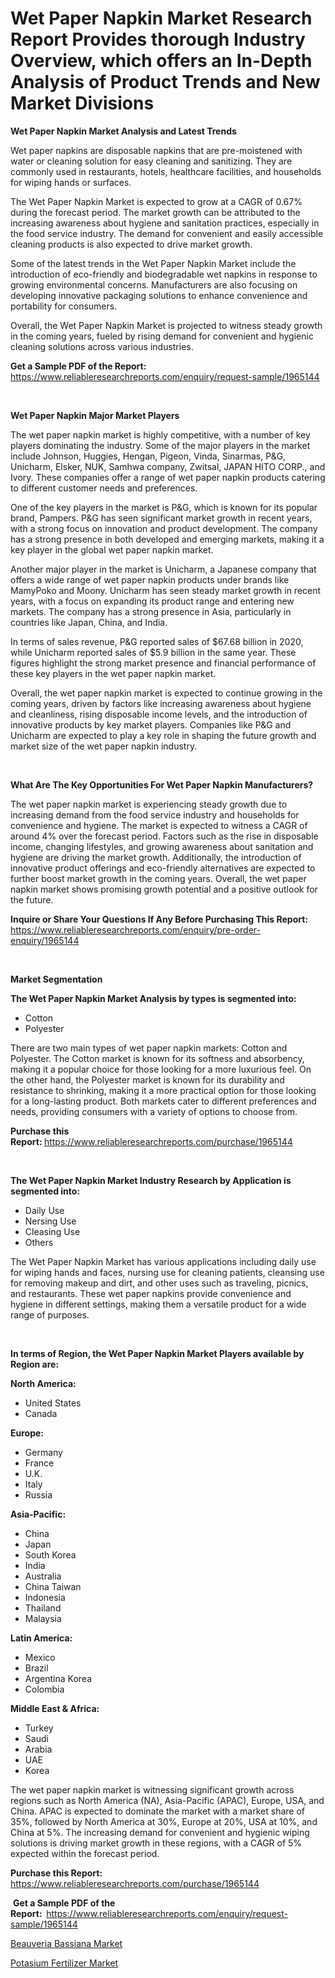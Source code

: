 <p><h1>Wet Paper Napkin Market Research Report Provides thorough Industry Overview, which offers an In-Depth Analysis of Product Trends and New Market Divisions</h1></p><p><strong>Wet Paper Napkin Market Analysis and Latest Trends</strong></p>
<p><p>Wet paper napkins are disposable napkins that are pre-moistened with water or cleaning solution for easy cleaning and sanitizing. They are commonly used in restaurants, hotels, healthcare facilities, and households for wiping hands or surfaces.</p><p>The Wet Paper Napkin Market is expected to grow at a CAGR of 0.67% during the forecast period. The market growth can be attributed to the increasing awareness about hygiene and sanitation practices, especially in the food service industry. The demand for convenient and easily accessible cleaning products is also expected to drive market growth.</p><p>Some of the latest trends in the Wet Paper Napkin Market include the introduction of eco-friendly and biodegradable wet napkins in response to growing environmental concerns. Manufacturers are also focusing on developing innovative packaging solutions to enhance convenience and portability for consumers.</p><p>Overall, the Wet Paper Napkin Market is projected to witness steady growth in the coming years, fueled by rising demand for convenient and hygienic cleaning solutions across various industries.</p></p>
<p><strong>Get a Sample PDF of the Report:&nbsp;</strong> <a href="https://www.reliableresearchreports.com/enquiry/request-sample/1965144">https://www.reliableresearchreports.com/enquiry/request-sample/1965144</a></p>
<p>&nbsp;</p>
<p><strong>Wet Paper Napkin Major Market Players</strong></p>
<p><p>The wet paper napkin market is highly competitive, with a number of key players dominating the industry. Some of the major players in the market include Johnson, Huggies, Hengan, Pigeon, Vinda, Sinarmas, P&G, Unicharm, Elsker, NUK, Samhwa company, Zwitsal, JAPAN HITO CORP., and Ivory. These companies offer a range of wet paper napkin products catering to different customer needs and preferences. </p><p>One of the key players in the market is P&G, which is known for its popular brand, Pampers. P&G has seen significant market growth in recent years, with a strong focus on innovation and product development. The company has a strong presence in both developed and emerging markets, making it a key player in the global wet paper napkin market. </p><p>Another major player in the market is Unicharm, a Japanese company that offers a wide range of wet paper napkin products under brands like MamyPoko and Moony. Unicharm has seen steady market growth in recent years, with a focus on expanding its product range and entering new markets. The company has a strong presence in Asia, particularly in countries like Japan, China, and India.</p><p>In terms of sales revenue, P&G reported sales of $67.68 billion in 2020, while Unicharm reported sales of $5.9 billion in the same year. These figures highlight the strong market presence and financial performance of these key players in the wet paper napkin market. </p><p>Overall, the wet paper napkin market is expected to continue growing in the coming years, driven by factors like increasing awareness about hygiene and cleanliness, rising disposable income levels, and the introduction of innovative products by key market players. Companies like P&G and Unicharm are expected to play a key role in shaping the future growth and market size of the wet paper napkin industry.</p></p>
<p>&nbsp;</p>
<p><strong>What Are The Key Opportunities For Wet Paper Napkin Manufacturers?</strong></p>
<p><p>The wet paper napkin market is experiencing steady growth due to increasing demand from the food service industry and households for convenience and hygiene. The market is expected to witness a CAGR of around 4% over the forecast period. Factors such as the rise in disposable income, changing lifestyles, and growing awareness about sanitation and hygiene are driving the market growth. Additionally, the introduction of innovative product offerings and eco-friendly alternatives are expected to further boost market growth in the coming years. Overall, the wet paper napkin market shows promising growth potential and a positive outlook for the future.</p></p>
<p><strong>Inquire or Share Your Questions If Any Before Purchasing This Report:</strong> <a href="https://www.reliableresearchreports.com/enquiry/pre-order-enquiry/1965144">https://www.reliableresearchreports.com/enquiry/pre-order-enquiry/1965144</a></p>
<p>&nbsp;</p>
<p><strong>Market Segmentation</strong></p>
<p><strong>The Wet Paper Napkin Market Analysis by types is segmented into:</strong></p>
<p><ul><li>Cotton</li><li>Polyester</li></ul></p>
<p><p>There are two main types of wet paper napkin markets: Cotton and Polyester. The Cotton market is known for its softness and absorbency, making it a popular choice for those looking for a more luxurious feel. On the other hand, the Polyester market is known for its durability and resistance to shrinking, making it a more practical option for those looking for a long-lasting product. Both markets cater to different preferences and needs, providing consumers with a variety of options to choose from.</p></p>
<p><strong>Purchase this Report:&nbsp;</strong><a href="https://www.reliableresearchreports.com/purchase/1965144">https://www.reliableresearchreports.com/purchase/1965144</a></p>
<p>&nbsp;</p>
<p><strong>The Wet Paper Napkin Market Industry Research by Application is segmented into:</strong></p>
<p><ul><li>Daily Use</li><li>Nersing Use</li><li>Cleasing Use</li><li>Others</li></ul></p>
<p><p>The Wet Paper Napkin Market has various applications including daily use for wiping hands and faces, nursing use for cleaning patients, cleansing use for removing makeup and dirt, and other uses such as traveling, picnics, and restaurants. These wet paper napkins provide convenience and hygiene in different settings, making them a versatile product for a wide range of purposes.</p></p>
<p>&nbsp;</p>
<p><strong>In terms of Region, the Wet Paper Napkin Market Players available by Region are:</strong></p>
<p>
    <p> <strong> North America: </strong>
        <ul>
            <li>United States</li>
            <li>Canada</li>
        </ul>
        </p> 
    <p> <strong> Europe: </strong>
        <ul>
            <li>Germany</li>
            <li>France</li>
            <li>U.K.</li>
            <li>Italy</li>
            <li>Russia</li>
        </ul>
        </p> 
    <p> <strong> Asia-Pacific: </strong>
        <ul>
            <li>China</li>
            <li>Japan</li>
            <li>South Korea</li>
            <li>India</li>
            <li>Australia</li>
            <li>China Taiwan</li>
            <li>Indonesia</li>
            <li>Thailand</li>
            <li>Malaysia</li>
        </ul>
        </p> 
    <p> <strong> Latin America: </strong>
        <ul>
            <li>Mexico</li>
            <li>Brazil</li>
            <li>Argentina Korea</li>
            <li>Colombia</li>
        </ul>
        </p> 
    <p> <strong> Middle East & Africa: </strong>
        <ul>
            <li>Turkey</li>
            <li>Saudi</li>
            <li>Arabia</li>
            <li>UAE</li>
            <li>Korea</li>
        </ul>
    </p>
    </p>
<p><p>The wet paper napkin market is witnessing significant growth across regions such as North America (NA), Asia-Pacific (APAC), Europe, USA, and China. APAC is expected to dominate the market with a market share of 35%, followed by North America at 30%, Europe at 20%, USA at 10%, and China at 5%. The increasing demand for convenient and hygienic wiping solutions is driving market growth in these regions, with a CAGR of 5% expected within the forecast period.</p></p>
<p><strong>Purchase this Report: </strong><a href="https://www.reliableresearchreports.com/purchase/1965144">https://www.reliableresearchreports.com/purchase/1965144</a></p>
<p>&nbsp;<strong>Get a Sample PDF of the Report:&nbsp;&nbsp;</strong><a href="https://www.reliableresearchreports.com/enquiry/request-sample/1965144">https://www.reliableresearchreports.com/enquiry/request-sample/1965144</a></p>
<p><strong></strong></p>
<p><p><a href="https://natural-crush-b99.notion.site/Insights-into-Beauveria-Bassiana-Market-Size-Analysing-Market-Share-Trends-and-Growth-from-2024-t-46feb16603b94fb0b542383b9a570d45">Beauveria Bassiana Market</a></p><p><a href="https://gamy-alyssum-396.notion.site/Potasium-Fertilizer-Market-Size-Growth-Outlook-from-2024-to-2031-projecting-at-Market-s-Trends-Ana-0b98540b10454a218407c27e1b4e1d5d">Potasium Fertilizer Market</a></p></p>